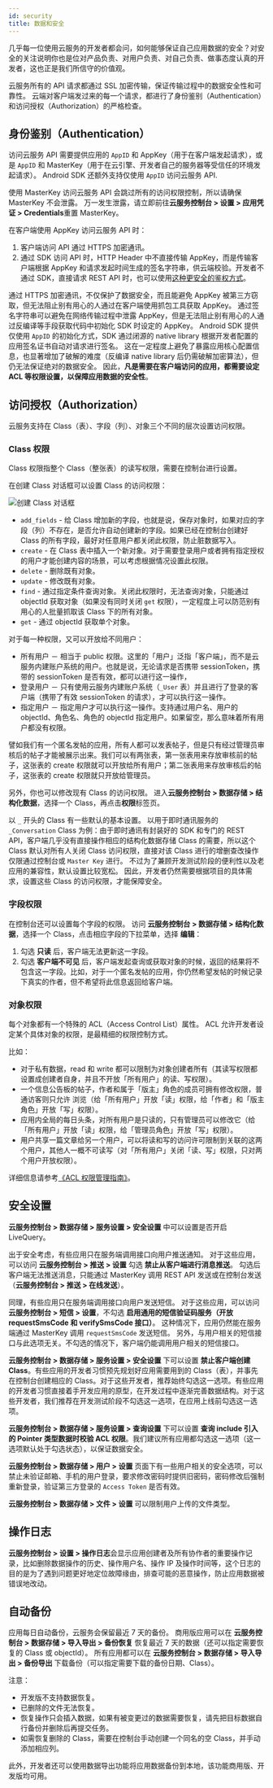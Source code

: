 ```yaml
---
id: security
title: 数据和安全 
---
```




几乎每一位使用云服务的开发者都会问，如何能够保证自己应用数据的安全？对安全的关注说明你也是位对产品负责、对用户负责、对自己负责、做事态度认真的开发者，这也正是我们所信守的价值观。

云服务所有的 API 请求都通过 SSL 加密传输，保证传输过程中的数据安全性和可靠性。
云端对客户端发过来的每一个请求，都进行了身份鉴别（Authentication）和访问授权（Authorization）的严格检查。

## 身份鉴别（Authentication）

访问云服务 API 需要提供应用的 `AppID` 和 AppKey（用于在客户端发起请求），或是 `AppID` 和 MasterKey（用于在云引擎、开发者自己的服务器等受信任的环境发起请求）。
Android SDK 还额外支持仅使用 `AppID` 访问云服务 API.

使用 MasterKey 访问云服务 API 会跳过所有的访问权限控制，所以请确保 MasterKey 不会泄露。
万一发生泄露，请立即前往**云服务控制台 > 设置 > 应用凭证 > Credentials**重置 MasterKey。

在客户端使用 AppKey 访问云服务 API 时：

1. 客户端访问 API 通过 HTTPS 加密通讯。
2. 通过 SDK 访问 API 时，HTTP Header 中不直接传输 AppKey，而是传输客户端根据 AppKey 和请求发起时间生成的签名字符串，供云端校验。开发者不通过 SDK，直接请求 REST API 时，也可以使用[这种更安全的鉴权方式](/2.x/sdk/storage/guide/rest#更安全的鉴权方式)。

通过 HTTPS 加密通讯，不仅保护了数据安全，而且能避免 AppKey 被第三方窃取，但无法阻止别有用心的人通过在客户端使用抓包工具获取 AppKey。
通过签名字符串可以避免在网络传输过程中泄露 AppKey，但是无法阻止别有用心的人通过反编译等手段获取代码中初始化 SDK 时设定的 AppKey。
Android SDK 提供仅使用 `AppID` 的初始化方式，SDK 通过闭源的 native library 根据开发者配置的应用签名证书自动对请求进行签名。
这在一定程度上避免了暴露应用核心配置信息，也显著增加了破解的难度（反编译 native library 后仍需破解加密算法），但仍无法保证绝对的数据安全。
因此，**凡是需要在客户端访问的应用，都需要设定 ACL 等权限设置，以保障应用数据的安全性**。

## 访问授权（Authorization）

云服务支持在 Class（表）、字段（列）、对象三个不同的层次设置访问权限。

### Class 权限

Class 权限指整个 Class（整张表）的读写权限，需要在控制台进行设置。

在创建 Class 对话框可以设置 Class 的访问权限：

![创建 Class 对话框](/img/security/class-permissions.png)

- `add_fields` - 给 Class 增加新的字段，也就是说，保存对象时，如果对应的字段（列）不存在，是否允许自动创建新的字段。如果已经在控制台创建好 Class 的所有字段，最好对任意用户都关闭此权限，防止脏数据写入。
- `create` - 在 Class 表中插入一个新对象。对于需要登录用户或者拥有指定授权的用户才能创建内容的场景，可以考虑根据情况设置此权限。
- `delete` - 删除既有对象。
- `update` - 修改既有对象。
- `find` - 通过指定条件查询对象。关闭此权限时，无法查询对象，只能通过 objectId 获取对象（如果没有同时关闭 `get` 权限），一定程度上可以防范别有用心的人批量抓取该 Class 下的所有对象。
- `get` - 通过 objectId 获取单个对象。

对于每一种权限，又可以开放给不同用户：

* 所有用户 － 相当于 public 权限。这里的「用户」泛指「客户端」，而不是云服务内建账户系统的用户。也就是说，无论请求是否携带 sessionToken，携带的 sessionToken 是否有效，都可以进行这一操作，
* 登录用户 － 只有使用云服务内建账户系统（`_User` 表）并且进行了登录的客户端（携带了有效 sessionToken 的请求），才可以执行这一操作。
* 指定用户 － 指定用户才可以执行这一操作。支持通过用户名、用户的 objectId、角色名、角色的 objectId 指定用户。如果留空，那么意味着所有用户都没有权限。

譬如我们有一个匿名发帖的应用，所有人都可以发表帖子，但是只有经过管理员审核后的帖子才能被展示出来。我们可以有两张表，第一张表用来存放审核前的帖子，这张表的 create 权限就可以开放给所有用户；第二张表用来存放审核后的帖子，这张表的 create 权限就只开放给管理员。

另外，你也可以修改现有 Class 的访问权限。
进入**云服务控制台 > 数据存储 > 结构化数据**，选择一个 Class，再点击**权限**标签页。

以 `_` 开头的 Class 有一些默认的基本设置。
以用于即时通讯服务的 `_Conversation` Class 为例：由于即时通讯有封装好的 SDK 和专门的 REST API，客户端几乎没有直接操作相应的结构化数据存储 Class 的需要，所以这个 Class 默认对所有人关闭 Class 访问权限，直接对该 Class 进行的增删查改操作仅限通过控制台或 `Master Key` 进行。
不过为了兼顾开发测试阶段的便利性以及老应用的兼容性，默认设置比较宽松。
因此，开发者仍然需要根据项目的具体需求，设置这些 Class 的访问权限，才能保障安全。

### 字段权限

在控制台还可以设置每个字段的权限。
访问 **云服务控制台 > 数据存储 > 结构化数据**，选择一个 Class，点击相应字段的下拉菜单，选择 **编辑**：

1. 勾选 **只读** 后，客户端无法更新这一字段。
2. 勾选 **客户端不可见** 后，客户端发起查询或获取对象的时候，返回的结果将不包含这一字段。比如，对于一个匿名发帖的应用，你仍然希望发帖的时候记录下真实的作者，但不希望将此信息返回给客户端。

### 对象权限

每个对象都有一个特殊的 ACL（Access Control List）属性。
ACL 允许开发者设定某个具体对象的权限，是最精细的权限控制方式。

比如：

* 对于私有数据，read 和 write 都可以限制为对象创建者所有（其读写权限都设置成创建者自身，并且不开放「所有用户」的读、写权限）。
* 一个信息公告板的帖子，作者和属于「版主」角色的成员可拥有修改权限，普通访客则只允许 浏览（给「所有用户」开放「读」权限，给「作者」和「版主角色」开放「写」权限）。
* 应用内全局的每日头条，对所有用户是只读的，只有管理员可以修改它（给「所有用户」开放「读」权限，给「管理员角色」开放「写」权限）。
* 用户共享一篇文章给另一个用户，可以将读和写的访问许可限制到关联的这两个用户，其他人一概不可读写（对「所有用户」关闭「读、写」权限，只对两个用户开放权限）。

详细信息请参考[《ACL 权限管理指南》](https://leancloud.cn/docs/acl-guide.html)。

## 安全设置


**云服务控制台 > 数据存储 > 服务设置 > 安全设置** 中可以设置是否开启 LiveQuery。

出于安全考虑，有些应用只在服务端调用接口向用户推送通知。
对于这些应用，可以访问 **云服务控制台 > 推送 > 设置** 勾选 **禁止从客户端进行消息推送**。
勾选后客户端无法推送消息，只能通过 MasterKey 调用 REST API 发送或在控制台发送（**云服务控制台 > 推送 > 在线发送**）。

同理，有些应用只在服务端调用接口向用户发送短信。
对于这些应用，可以访问 **云服务控制台 > 短信 > 设置**，不勾选 **启用通用的短信验证码服务（开放 requestSmsCode 和 verifySmsCode 接口）**。
这种情况下，应用仍然能在服务端通过 MasterKey 调用 `requestSmsCode` 发送短信。
另外，与用户相关的短信接口与此选项无关。不勾选的情况下，客户端仍能调用用户相关的短信接口。 





**云服务控制台 > 数据存储 > 服务设置 > 安全设置** 下可以设置 **禁止客户端创建 Class**。有些应用的开发者习惯预先规划好应用需要用到的 Class（表），并事先在控制台创建相应的 Class。对于这些开发者，推荐始终勾选这一选项。有些应用的开发者习惯直接着手开发应用的原型，在开发过程中逐渐完善数据结构。对于这些开发者，我们推荐在开发测试阶段不勾选这一选项，在应用上线前勾选这一选项。

**云服务控制台 > 数据存储 > 服务设置 > 查询设置** 下可以设置 **查询 include 引入的 Pointer 类型数据时校验 ACL 权限**。我们建议所有应用都勾选这一选项（这一选项默认处于勾选状态），以保证数据安全。

**云服务控制台 > 数据存储 > 用户 > 设置** 页面下有一些用户相关的安全选项，可以禁止未验证邮箱、手机的用户登录，要求修改密码时提供旧密码，密码修改后强制重新登录，验证第三方登录的 `Access Token` 是否有效。

**云服务控制台 > 数据存储 > 文件 > 设置** 可以限制用户上传的文件类型。

## 操作日志

**云服务控制台 > 设置 > 操作日志**会显示应用创建者及所有协作者的重要操作记录，比如删除数据操作的历史、操作用户名、操作 IP 及操作时间等，这个日志的目的是为了遇到问题更好地定位故障缘由，排查可能的恶意操作，防止应用数据被错误地改动。

## 自动备份

应用每日自动备份，云服务会保留最近 7 天的备份。
商用版应用可以在 **云服务控制台 > 数据存储 > 导入导出 > 备份恢复** 恢复最近 7 天的数据（还可以指定需要恢复的 Class 或 objectId）。
所有应用都可以在 **云服务控制台 > 数据存储 > 导入导出 > 备份导出** 下载备份（可以指定需要下载的备份日期、Class）。 

注意：

- 开发版不支持数据恢复。
- 已删除的文件无法恢复。
- 恢复操作只会插入数据，如果有被变更过的数据需要恢复，请先把目标数据自行备份并删除后再提交任务。
- 如需恢复删除的 Class，需要在控制台手动创建一个同名的空 Class，并手动添加相应列。

此外，开发者还可以使用数据导出功能将应用数据备份到本地，该功能商用版、开发版均可用。
